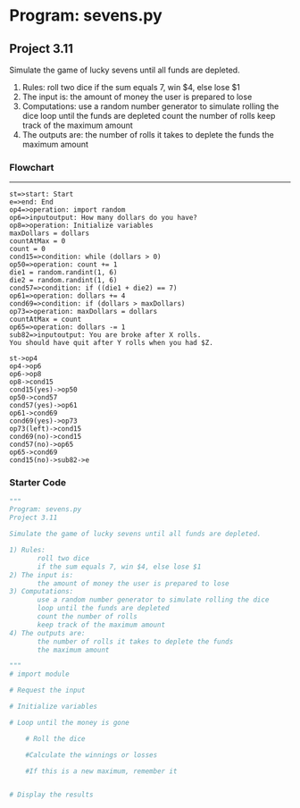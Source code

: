 # Program: sevens.py

## Project 3.11

Simulate the game of lucky sevens until all funds are depleted.

1) Rules:
       roll two dice
       if the sum equals 7, win \$4, else lose \$1
2) The input is:
       the amount of money the user is prepared to lose
3) Computations:
       use a random number generator to simulate rolling the dice
       loop until the funds are depleted
       count the number of rolls
       keep track of the maximum amount
4) The outputs are:
       the number of rolls it takes to deplete the funds
       the maximum amount

### Flowchart

---

```flow
st=>start: Start
e=>end: End
op4=>operation: import random
op6=>inputoutput: How many dollars do you have?
op8=>operation: Initialize variables
maxDollars = dollars
countAtMax = 0
count = 0
cond15=>condition: while (dollars > 0)
op50=>operation: count += 1
die1 = random.randint(1, 6)
die2 = random.randint(1, 6)
cond57=>condition: if ((die1 + die2) == 7)
op61=>operation: dollars += 4
cond69=>condition: if (dollars > maxDollars)
op73=>operation: maxDollars = dollars
countAtMax = count
op65=>operation: dollars -= 1
sub82=>inputoutput: You are broke after X rolls.
You should have quit after Y rolls when you had $Z.

st->op4
op4->op6
op6->op8
op8->cond15
cond15(yes)->op50
op50->cond57
cond57(yes)->op61
op61->cond69
cond69(yes)->op73
op73(left)->cond15
cond69(no)->cond15
cond57(no)->op65
op65->cond69
cond15(no)->sub82->e
```

### Starter Code

```python
"""
Program: sevens.py
Project 3.11

Simulate the game of lucky sevens until all funds are depleted.

1) Rules:
       roll two dice
       if the sum equals 7, win $4, else lose $1
2) The input is:
       the amount of money the user is prepared to lose 
3) Computations:
       use a random number generator to simulate rolling the dice
       loop until the funds are depleted 
       count the number of rolls
       keep track of the maximum amount
4) The outputs are:
       the number of rolls it takes to deplete the funds
       the maximum amount 

"""
# import module 

# Request the input

# Initialize variables

# Loop until the money is gone

    # Roll the dice

    #Calculate the winnings or losses

    #If this is a new maximum, remember it


# Display the results
```
